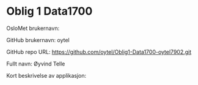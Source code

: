 # Oblig 1 Data1700

OsloMet brukernavn:

GitHub brukernavn: oytel

GitHub repo URL: https://github.com/oytel/Oblig1-Data1700-oytel7902.git

Fullt navn: Øyvind Telle

Kort beskrivelse av applikasjon:

